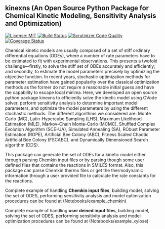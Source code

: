 ## kinexns (An Open Source Python Package for Chemical Kinetic Modeling, Sensitivity Analysis and Optimization)
[![License: MIT](https://img.shields.io/badge/license-MIT-green.svg)](https://opensource.org/licenses/MIT)
[![Build Status](https://travis-ci.org/cmashraf/kinexns.svg?branch=master)](https://travis-ci.org/cmashraf/kinexns)
[![Scrutinizer Code Quality](https://scrutinizer-ci.com/g/cmashraf/kinexns/badges/quality-score.png?b=master)](https://scrutinizer-ci.com/g/cmashraf/kinexns/?branch=master)
[![Coverage Status](https://coveralls.io/repos/github/cmashraf/kinexns/badge.svg?branch=master)](https://coveralls.io/github/cmashraf/kinexns?branch=master)

Chemical kinetic models are usually composed of a set of stiff ordinary differential equations (ODEs), where a number of rate parameters have to be estimated to fit with experimental observations. This presents a twofold challenge—firstly, to solve the stiff set of ODEs accurately and efficiently; and secondly, to estimate the model parameters precisely by optimizing the objective function. In recent years, stochastic optimization methods for parameter estimation have gained popularity over the classical optimization methods as the former do not require a reasonable initial guess and have the capability to escape local minima. Here, we developed an open source python package kinexns to efficiently solve the kinetic model using CVode solver, perform sensitivity analysis to determine important model parameters, and optimize the model parameters by using the different stochastic methods. The different algorithms we considered are: Monte Carlo (MC), Latin-Hypercube Sampling (LHS), Maximum Likelihood Estimation (MLE), Markov-Chain Monte-Carlo (MCMC), Shuffled Complex Evolution Algorithm (SCE-UA), Simulated Annealing (SA), RObust Parameter Estimation (ROPE), Artificial Bee Colony (ABC), Fitness Scaled Chaotic Artificial Bee Colony (FSCABC), and Dynamically Dimensioned Search algorithm (DDS). 

This package can generate the set of ODEs for a kinetic model either through parsing Chemkin input files or by parsing though some user defined files that contains the reactions in SMILES format. Also, this package can parse Chemkin thermo files or get the thermodynamic information through a user provided file to calculate the rate constants for the reactions.

Complete example of handling **Chemkin input files**, building model, solving the set of ODES, performing sensitivity analysis and model optimization procedures can be found at 
(Notebooks/example_chemkin)

Complete example of handling **user deined input files**, building model, solving the set of ODES, performing sensitivity analysis and model optimization procedures can be found at 
(Notebooks/example_xylose) 
